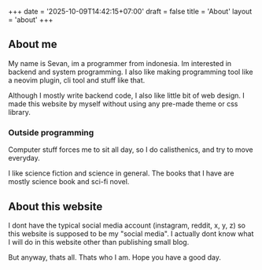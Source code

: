 +++
date = '2025-10-09T14:42:15+07:00'
draft = false
title = 'About'
layout = 'about'
+++

## About me
My name is Sevan, im a programmer from indonesia. Im interested in backend and system programming. I also like making programming tool like a neovim plugin, cli tool and stuff like that.

Although I mostly write backend code, I also like little bit of web design. I made this website by myself without using any pre-made theme or css library.

### Outside programming
Computer stuff forces me to sit all day, so I do calisthenics, and try to move everyday. 

I like science fiction and science in general. The books that I have are mostly science book and sci-fi novel.

## About this website
I dont have the typical social media account (instagram, reddit, x, y, z) so this website is supposed to be my "social media". I actually dont know what I will do in this website other than publishing small blog.

But anyway, thats all. Thats who I am. Hope you have a good day.
